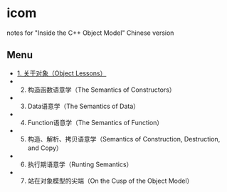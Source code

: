 # icom
notes for "Inside the C++ Object Model" Chinese version
## Menu
- [1. 关于对象（Object Lessons）](content/01.md)
- 2. 构造函数语意学（The Semantics of Constructors）
- 3. Data语意学（The Semantics of Data）
- 4. Function语意学（The Semantics of Function）
- 5. 构造、解析、拷贝语意学（Semantics of Construction, Destruction, and Copy）
- 6. 执行期语意学（Runting Semantics）
- 7. 站在对象模型的尖端（On the Cusp of the Object Model）
